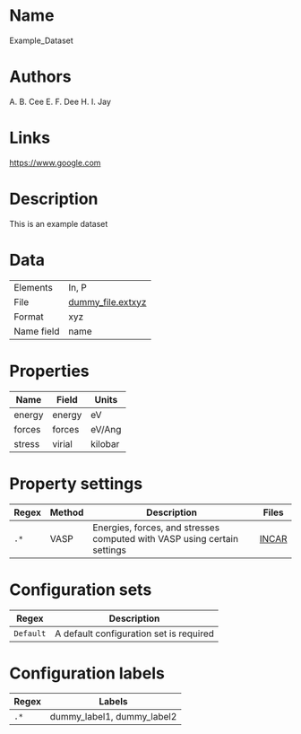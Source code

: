 
# Name

Example_Dataset

# Authors

A. B. Cee
E. F. Dee
H. I. Jay

# Links

https://www.google.com

# Description

This is an example dataset

# Data
|||
|---|---|
|Elements|In, P|
|File|[dummy_file.extxyz](tests/files/dummy_file.extxyz)|
|Format|xyz|
|Name field|name|

# Properties

|Name|Field|Units|
|---|---|---|
|energy|energy|eV|
|forces|forces|eV/Ang|
|stress|virial|kilobar|

# Property settings

|Regex|Method|Description|Files|
|---|---|----|----|
|`.*`|VASP|Energies, forces, and stresses computed with VASP using certain settings|[INCAR](tests/files/dummy_file.INCAR)|

# Configuration sets

|Regex|Description|
|---|---|
|`Default`|A default configuration set is required|

# Configuration labels

|Regex|Labels|
|---|---|
|`.*`|dummy_label1, dummy_label2|